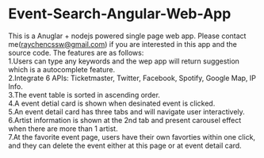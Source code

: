 # Event-Search-Angular-Web-App  
This is a Anuglar + nodejs powered single page web app. Please contact me(raychencssw@gmail.com) if you are interested in this app and the source code. The features are as follows:  
1.Users can type any keywords and the wep app will return suggestion which is a autocomplete feature.  
2.Integrate 6 APIs: Ticketmaster, Twitter, Facebook, Spotify, Google Map, IP Info.  
3.The event table is sorted in ascending order.  
4.A event detial card is shown when desinated event is clicked.  
5.An event detail card has three tabs and will navigate user interactively.  
6.Artist information is shown at the 2nd tab and present carousel effect when there are more than 1 artist.  
7.At the favorite event page, users have their own favorties within one click, and they can delete the event either at this page or at event detail card.  
